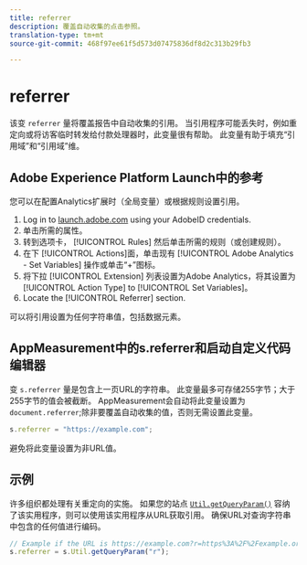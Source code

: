 ```yaml
---
title: referrer
description: 覆盖自动收集的点击参照。
translation-type: tm+mt
source-git-commit: 468f97ee61f5d573d07475836df8d2c313b29fb3

---
```



# referrer

该变 `referrer` 量将覆盖报告中自动收集的引用。 当引用程序可能丢失时，例如重定向或将访客临时转发给付款处理器时，此变量很有帮助。 此变量有助于填充“引用域”和“引用域”维。

## Adobe Experience Platform Launch中的参考

您可以在配置Analytics扩展时（全局变量）或根据规则设置引用。

1. Log in to [launch.adobe.com](https://launch.adobe.com) using your AdobeID credentials.
2. 单击所需的属性。
3. 转到选项卡， [!UICONTROL Rules] 然后单击所需的规则（或创建规则）。
4. 在下 [!UICONTROL Actions]面，单击现有 [!UICONTROL Adobe Analytics - Set Variables] 操作或单击“+”图标。
5. 将下拉 [!UICONTROL Extension] 列表设置为Adobe Analytics，将其设置为 [!UICONTROL Action Type] to [!UICONTROL Set Variables]。
6. Locate the [!UICONTROL Referrer] section.

可以将引用设置为任何字符串值，包括数据元素。

## AppMeasurement中的s.referrer和启动自定义代码编辑器

变 `s.referrer` 量是包含上一页URL的字符串。 此变量最多可存储255字节；大于255字节的值会被截断。 AppMeasurement会自动将此变量设置为 `document.referrer`;除非要覆盖自动收集的值，否则无需设置此变量。

```js
s.referrer = "https://example.com";
```

避免将此变量设置为非URL值。

## 示例

许多组织都处理有关重定向的实施。 如果您的站点 [`Util.getQueryParam()`](../functions/util-getqueryparam.md) 容纳了该实用程序，则可以使用该实用程序从URL获取引用。 确保URL对查询字符串中包含的任何值进行编码。

```js
// Example if the URL is https://example.com?r=https%3A%2F%2Fexample.org
s.referrer = s.Util.getQueryParam("r");
```
